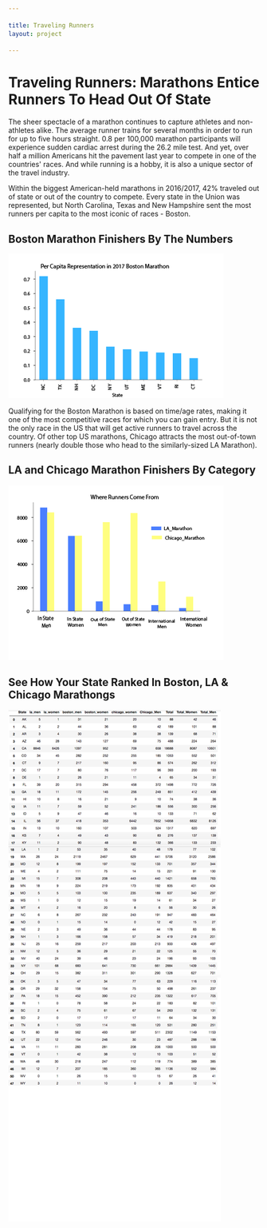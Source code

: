 ```yaml
---

title: Traveling Runners
layout: project

---
```


# Traveling Runners: Marathons Entice Runners To Head Out Of State

The sheer spectacle of a marathon continues to capture athletes and non-athletes alike. The average runner trains for several months in order to run for up to five hours straight. 0.8 per 100,000 marathon participants will experience sudden cardiac arrest during the 26.2 mile test. And yet, over half a million Americans hit the pavement last year to compete in one of the countries' races. And while running is a hobby, it is also a unique sector of the travel industry. 

Within the biggest American-held marathons in 2016/2017, 42% traveled out of state or out of the country to compete. Every state in the Union was represented, but North Carolina, Texas and New Hampshire sent the most runners per capita to the most iconic of races - Boston.  

## Boston Marathon Finishers By The Numbers 

![](Lede_Image_Boston2.png)

Qualifying for the Boston Marathon is based on time/age rates, making it one of the most competitive races for which you can gain entry. But it is not the only race in the US that will get active runners to travel across the country. Of other top US marathons, Chicago attracts the most out-of-town runners (nearly double those who head to the similarly-sized LA Marathon).

## LA and Chicago Marathon Finishers By Category 
![](Compare.png)


## See How Your State Ranked In Boston, LA & Chicago Marathongs
![](chart.png)

